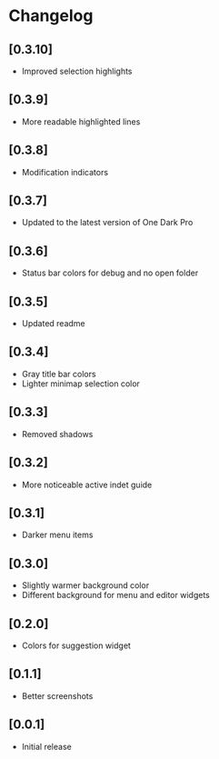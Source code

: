 # Changelog

## [0.3.10]
- Improved selection highlights

## [0.3.9]
- More readable highlighted lines

## [0.3.8]
- Modification indicators

## [0.3.7]
- Updated to the latest version of One Dark Pro

## [0.3.6]
- Status bar colors for debug and no open folder

## [0.3.5]
- Updated readme

## [0.3.4]
- Gray title bar colors
- Lighter minimap selection color

## [0.3.3]
- Removed shadows

## [0.3.2]
- More noticeable active indet guide

## [0.3.1]
- Darker menu items

## [0.3.0]
- Slightly warmer background color
- Different background for menu and editor widgets

## [0.2.0]
- Colors for suggestion widget

## [0.1.1]
- Better screenshots

## [0.0.1]

- Initial release
